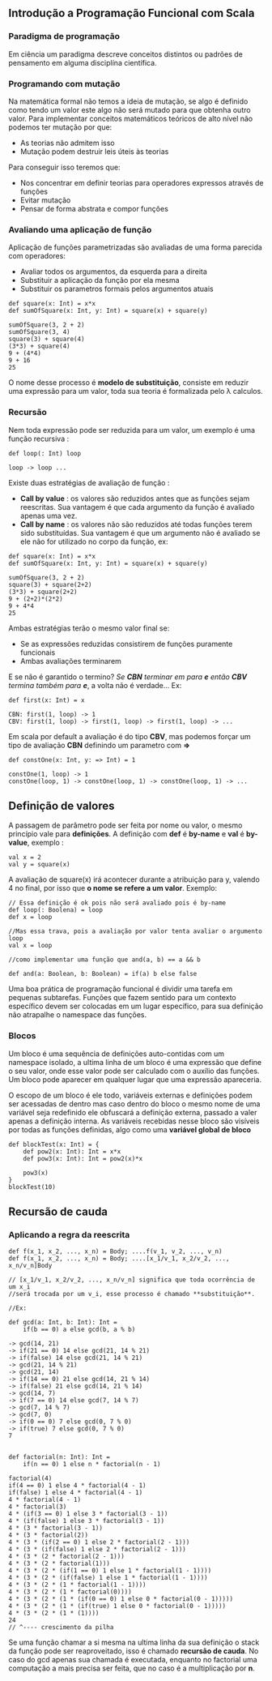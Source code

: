 ## Introdução a Programação Funcional com Scala

### Paradigma de programação
Em ciência um paradigma descreve conceitos distintos ou padrões de pensamento em alguma disciplína científica.

### Programando com mutação
Na matemática formal não temos a ideia de mutação, se algo é definido como tendo um valor este algo não será mutado para que obtenha outro valor. Para implementar conceitos matemáticos teóricos de alto nível não podemos ter mutação por que:
- As teorias não admitem isso
- Mutação podem destruir leis úteis às teorias

Para conseguir isso teremos que:
- Nos concentrar em definir teorias para operadores expressos através de funções
- Evitar mutação
- Pensar de forma abstrata e compor funções

### Avaliando uma aplicação de função
Aplicação de funções parametrizadas são avaliadas de uma forma parecida com operadores:
- Avaliar todos os argumentos, da esquerda para a direita
- Substituir a aplicação da função por ela mesma
- Substituir os parametros formais pelos argumentos atuais

```
def square(x: Int) = x*x
def sumOfSquare(x: Int, y: Int) = square(x) + square(y)

sumOfSquare(3, 2 + 2)
sumOfSquare(3, 4)
square(3) + square(4)
(3*3) + square(4)
9 + (4*4)
9 + 16
25
```

O nome desse processo é **modelo de substituição**, consiste em reduzir uma expressão para um valor, toda sua teoria é formalizada pelo λ calculos.

### Recursão
Nem toda expressão pode ser reduzida para um valor, um exemplo é uma função recursiva :

```
def loop(: Int) loop

loop -> loop ...
```

Existe duas estratégias de avaliação de função :
- **Call by value** : os valores são reduzidos antes que as funções sejam reescritas. Sua vantagem é que cada argumento da função é avaliado apenas uma vez.
- **Call by name** : os valores não são reduzidos até todas funções terem sido substituídas. Sua vantagem é que um argumento não é avaliado se ele não for utilizado no corpo da função, ex:

```
def square(x: Int) = x*x
def sumOfSquare(x: Int, y: Int) = square(x) + square(y)

sumOfSquare(3, 2 + 2)
square(3) + square(2+2)
(3*3) + square(2+2)
9 + (2+2)*(2*2)
9 + 4*4
25
```

Ambas estratégias terão o mesmo valor final se:
- Se as expressões reduzidas consistirem de funções puramente funcionais
- Ambas avaliações terminarem

E se não é garantido o termino? _Se **CBN** terminar em para **e** então **CBV** termina também para **e**_, a volta não é verdade... Ex:

```
def first(x: Int) = x

CBN: first(1, loop) -> 1
CBV: first(1, loop) -> first(1, loop) -> first(1, loop) -> ...
```

Em scala por default a avaliação é do tipo **CBV**, mas podemos forçar um tipo de avaliação **CBN** definindo um parametro com **=>**

```
def constOne(x: Int, y: => Int) = 1

constOne(1, loop) -> 1
constOne(loop, 1) -> constOne(loop, 1) -> constOne(loop, 1) -> ...
```

## Definição de valores
A passagem de parâmetro pode ser feita por nome ou valor, o mesmo princípio vale para **definições**. A definição com **def** é **by-name** e **val** é **by-value**, exemplo :

```
val x = 2
val y = square(x)
```

A avaliação de square(x) irá acontecer durante a atribuição para y, valendo 4 no final, por isso que **o nome se refere a um valor**. Exemplo:

```
// Essa definição é ok pois não será avaliado pois é by-name
def loop(: Boolena) = loop
def x = loop

//Mas essa trava, pois a avaliação por valor tenta avaliar o argumento loop
val x = loop
```

```
//como implementar uma função que and(a, b) == a && b

def and(a: Boolean, b: Boolean) = if(a) b else false
```
Uma boa prática de programação funcional é dividir uma tarefa em pequenas subtarefas. Funções que fazem sentido para um contexto específico devem ser colocadas em um lugar específico, para sua definição não atrapalhe o namespace das funções.


### Blocos
Um bloco é uma sequência de definições auto-contidas com um namespace isolado, a ultima linha de um bloco é uma expressão que define o seu valor, onde esse valor pode ser calculado com o auxílio das funções. Um bloco pode aparecer em qualquer lugar que uma expressão apareceria.

O escopo de um bloco é ele todo, variáveis externas e definições podem ser acessadas de dentro mas caso dentro do bloco o mesmo nome de uma variável seja redefinido ele obfuscará a definição externa, passado a valer apenas a definição interna. As variáveis recebidas nesse bloco são visíveis por todas as funções definidas, algo como uma **variável global de bloco**

```
def blockTest(x: Int) = {
	def pow2(x: Int): Int = x*x
	def pow3(x: Int): Int = pow2(x)*x

	pow3(x)
}
blockTest(10)
```

## Recursão de cauda

### Aplicando a regra da reescrita

```
def f(x_1, x_2, ..., x_n) = Body; ....f(v_1, v_2, ..., v_n)
def f(x_1, x_2, ..., x_n) = Body; ....[x_1/v_1, x_2/v_2, ..., x_n/v_n]Body

// [x_1/v_1, x_2/v_2, ..., x_n/v_n] significa que toda ocorrência de um x_i
//será trocada por um v_i, esse processo é chamado **substituição**.

//Ex: 

def gcd(a: Int, b: Int): Int = 
	if(b == 0) a else gcd(b, a % b)

-> gcd(14, 21)
-> if(21 == 0) 14 else gcd(21, 14 % 21)
-> if(false) 14 else gcd(21, 14 % 21)
-> gcd(21, 14 % 21)
-> gcd(21, 14)
-> if(14 == 0) 21 else gcd(14, 21 % 14)
-> if(false) 21 else gcd(14, 21 % 14)
-> gcd(14, 7)
-> if(7 == 0) 14 else gcd(7, 14 % 7)
-> gcd(7, 14 % 7)
-> gcd(7, 0)
-> if(0 == 0) 7 else gcd(0, 7 % 0)
-> if(true) 7 else gcd(0, 7 % 0)
7


def factorial(n: Int): Int = 
	if(n == 0) 1 else n * factorial(n - 1)
    
factorial(4)
if(4 == 0) 1 else 4 * factorial(4 - 1)
if(false) 1 else 4 * factorial(4 - 1)
4 * factorial(4 - 1)
4 * factorial(3)
4 * (if(3 == 0) 1 else 3 * factorial(3 - 1))
4 * (if(false) 1 else 3 * factorial(3 - 1))
4 * (3 * factorial(3 - 1))
4 * (3 * factorial(2))
4 * (3 * (if(2 == 0) 1 else 2 * factorial(2 - 1)))
4 * (3 * (if(false) 1 else 2 * factorial(2 - 1)))
4 * (3 * (2 * factorial(2 - 1)))
4 * (3 * (2 * factorial(1)))
4 * (3 * (2 * (if(1 == 0) 1 else 1 * factorial(1 - 1))))
4 * (3 * (2 * (if(false) 1 else 1 * factorial(1 - 1))))
4 * (3 * (2 * (1 * factorial(1 - 1))))
4 * (3 * (2 * (1 * factorial(0))))
4 * (3 * (2 * (1 * (if(0 == 0) 1 else 0 * factorial(0 - 1)))))
4 * (3 * (2 * (1 * (if(true) 1 else 0 * factorial(0 - 1)))))
4 * (3 * (2 * (1 * (1))))
24
// ^---- crescimento da pilha
```

Se uma função chamar a si mesma na ultima linha da sua definição o stack da função pode ser reaproveitado, isso é chamado **recursão de cauda**. No caso do gcd apenas sua chamada é executada, enquanto no factorial uma computação a mais precisa ser feita, que no caso é a multiplicação por **n**.
